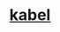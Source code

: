 <html>
<head>
<title> NOGA </title>
<header>
  <h1> <a href="https://www.youtube.com/watch?v=k2IydkL3EOs&t=138s">kabel</a>
</header>
  </head>
  </html>
